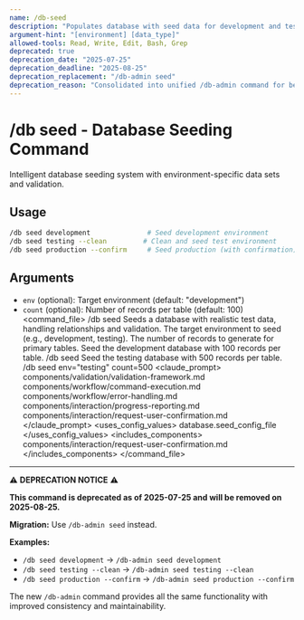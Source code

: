 ```yaml
---
name: /db-seed
description: "Populates database with seed data for development and testing environments"
argument-hint: "[environment] [data_type]"
allowed-tools: Read, Write, Edit, Bash, Grep
deprecated: true
deprecation_date: "2025-07-25"
deprecation_deadline: "2025-08-25"
deprecation_replacement: "/db-admin seed"
deprecation_reason: "Consolidated into unified /db-admin command for better maintenance and consistency"
---
```

# /db seed - Database Seeding Command
Intelligent database seeding system with environment-specific data sets and validation.
## Usage
```bash
/db seed development              # Seed development environment
/db seed testing --clean         # Clean and seed test environment
/db seed production --confirm     # Seed production (with confirmation)
```
## Arguments
- `env` (optional): Target environment (default: "development")
- `count` (optional): Number of records per table (default: 100)
<command_file>
  <metadata>
    <name>/db seed</name>
    <purpose>Seeds a database with realistic test data, handling relationships and validation.</purpose>
    <usage>
      <![CDATA[
      /db seed env="development" count=100
      ]]>
    </usage>
  </metadata>
  <arguments>
    <argument name="env" type="string" required="false" default="development">
      <description>The target environment to seed (e.g., development, testing).</description>
    </argument>
    <argument name="count" type="integer" required="false" default="100">
      <description>The number of records to generate for primary tables.</description>
    </argument>
  </arguments>
  <examples>
    <example>
      <description>Seed the development database with 100 records per table.</description>
      <usage>/db seed</usage>
    </example>
    <example>
      <description>Seed the testing database with 500 records per table.</description>
      <usage>/db seed env="testing" count=500</usage>
    </example>
  </examples>
  <claude_prompt>
    <prompt>
      <!-- Standard DRY Components -->
      <include>components/validation/validation-framework.md</include>
      <include>components/workflow/command-execution.md</include>
      <include>components/workflow/error-handling.md</include>
      <include>components/interaction/progress-reporting.md</include>
      <!-- Command-specific components -->
      <include>components/interaction/request-user-confirmation.md</include>
      <![CDATA[
      You are a database seeding tool. The user wants to populate the database with test data. This may be a destructive action.
      1.  **Warning & Confirmation**: Inform the user that this action might truncate existing data and require their explicit confirmation to proceed.
      2.  **On Confirmation**:
          *   **Read Configuration**: Read `project-config.yaml` to find the seed configuration file (e.g., `db/seeds.js`).
          *   **Generate Seeding Script**: Generate a data seeding script (e.g., Python, Node.js, or SQL) that:
              *   Generates realistic data for the specified `env` and `count`.
              *   Correctly handles foreign key relationships to maintain integrity.
              *   Wraps all insertion operations in a single transaction.
          *   **Present Script**: Present the complete seeding script to the user for review and execution.
      ]]>
    </prompt>
  </claude_prompt>
  <dependencies>
    <uses_config_values>
      <value>database.seed_config_file</value>
    </uses_config_values>
    <includes_components>
      <component>components/interaction/request-user-confirmation.md</component>
    </includes_components>
  </dependencies>
</command_file>

---

⚠️ **DEPRECATION NOTICE** ⚠️

**This command is deprecated as of 2025-07-25 and will be removed on 2025-08-25.**

**Migration:** Use `/db-admin seed` instead.

**Examples:**
- `/db seed development` → `/db-admin seed development`
- `/db seed testing --clean` → `/db-admin seed testing --clean`
- `/db seed production --confirm` → `/db-admin seed production --confirm`

The new `/db-admin` command provides all the same functionality with improved consistency and maintainability.